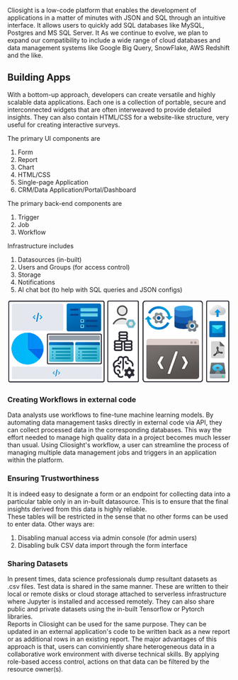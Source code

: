 Cliosight is a low-code platform that enables the development of applications in a matter of minutes with JSON and SQL through an intuitive interface. It allows users to quickly add SQL databases like MySQL, Postgres and MS SQL Server. It  As we continue to evolve, we plan to expand our compatibility to include a wide range of cloud databases and data management systems like Google Big Query, SnowFlake, AWS Redshift and the like.     

## Building Apps    
With a bottom-up approach, developers can create versatile and highly scalable data applications. Each one is a collection of portable, secure and interconnected widgets that are often interweaved to provide detailed insights. They can also contain HTML/CSS for a website-like structure, very useful for creating interactive surveys.       
     
The primary UI components are      
1. Form          
2. Report
3. Chart      
4. HTML/CSS      
5. Single-page Application          
6. CRM/Data Application/Portal/Dashboard         
    
The primary back-end components are    
1. Trigger   
2. Job
3. Workflow
       
Infrastructure includes          
1. Datasources (in-built)      
2. Users and Groups (for access control)      
3. Storage   
4. Notifications
5. AI chat bot (to help with SQL queries and JSON configs)   

<img src="images/cliosight_app.png" />
      
### Creating Workflows in external code      
Data analysts use workflows to fine-tune machine learning models. By automating data management tasks directly in external code via API, they can collect processed data in the corresponding databases. This way the effort needed to manage high quality data in a project becomes much lesser than usual. Using Cliosight's workflow, a user can streamline the process of managing multiple data management jobs and triggers in an application within the platform.        
         
### Ensuring Trustworthiness
It is indeed easy to designate a form or an endpoint for collecting data into a particular table only in an in-built datasource. This is to ensure that the final insights derived from this data is highly reliable.   
These tables will be restricted in the sense that no other forms can be used to enter data. Other ways are:     
1. Disabling manual access via admin console (for admin users)        
2. Disabling bulk CSV data import through the form interface     
         
### Sharing Datasets    
In present times, data science professionals dump resultant datasets as .csv files. Test data is shared in the same manner. These are written to their local or remote disks or cloud storage attached to serverless infrastructure where Jupyter is installed and accessed remotely. They can also share public and private datasets using the in-built Tensorflow or Pytorch libraries.     
Reports in Cliosight can be used for the same purpose. They can be updated in an external application's code to be written back as a new report or as additional rows in an existing report. The major advantages of this approach is that, users can conviniently share heterogeneous data in a collaborative work environment with diverse technical skills. By applying role-based access control, actions on that data can be filtered by the resource owner(s).      
    
